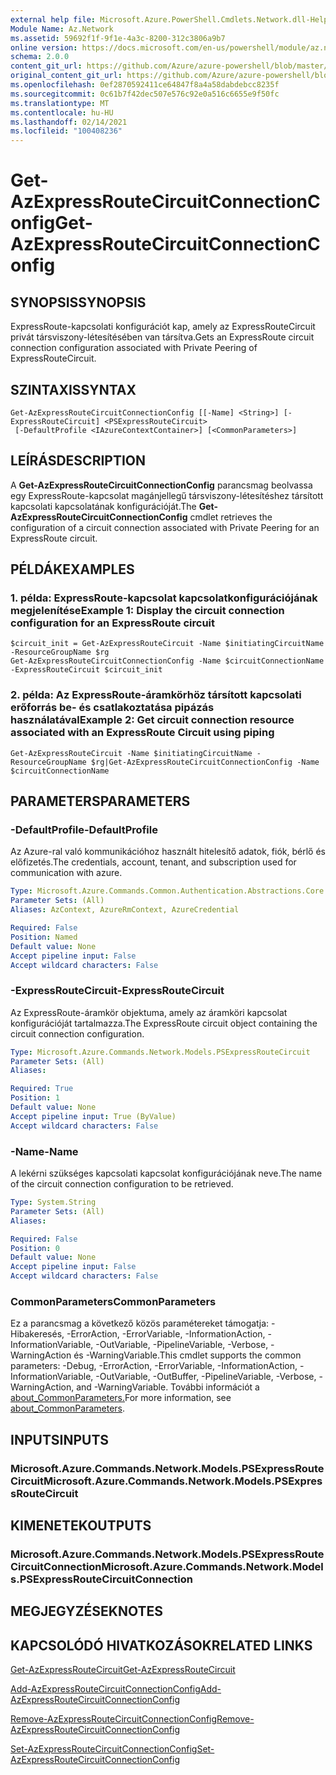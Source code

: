 ```yaml
---
external help file: Microsoft.Azure.PowerShell.Cmdlets.Network.dll-Help.xml
Module Name: Az.Network
ms.assetid: 59692f1f-9f1e-4a3c-8200-312c3806a9b7
online version: https://docs.microsoft.com/en-us/powershell/module/az.network/get-azexpressroutecircuitconnectionconfig
schema: 2.0.0
content_git_url: https://github.com/Azure/azure-powershell/blob/master/src/Network/Network/help/Get-AzExpressRouteCircuitConnectionConfig.md
original_content_git_url: https://github.com/Azure/azure-powershell/blob/master/src/Network/Network/help/Get-AzExpressRouteCircuitConnectionConfig.md
ms.openlocfilehash: 0ef2870592411ce64847f8a4a58dabdebcc8235f
ms.sourcegitcommit: 0c61b7f42dec507e576c92e0a516c6655e9f50fc
ms.translationtype: MT
ms.contentlocale: hu-HU
ms.lasthandoff: 02/14/2021
ms.locfileid: "100408236"
---
```

# <span data-ttu-id="16ca4-101">Get-AzExpressRouteCircuitConnectionConfig</span><span class="sxs-lookup"><span data-stu-id="16ca4-101">Get-AzExpressRouteCircuitConnectionConfig</span></span>

## <span data-ttu-id="16ca4-102">SYNOPSIS</span><span class="sxs-lookup"><span data-stu-id="16ca4-102">SYNOPSIS</span></span>
<span data-ttu-id="16ca4-103">ExpressRoute-kapcsolati konfigurációt kap, amely az ExpressRouteCircuit privát társviszony-létesítésében van társítva.</span><span class="sxs-lookup"><span data-stu-id="16ca4-103">Gets an ExpressRoute circuit connection configuration associated with Private Peering of ExpressRouteCircuit.</span></span>

## <span data-ttu-id="16ca4-104">SZINTAXIS</span><span class="sxs-lookup"><span data-stu-id="16ca4-104">SYNTAX</span></span>

```
Get-AzExpressRouteCircuitConnectionConfig [[-Name] <String>] [-ExpressRouteCircuit] <PSExpressRouteCircuit>
 [-DefaultProfile <IAzureContextContainer>] [<CommonParameters>]
```

## <span data-ttu-id="16ca4-105">LEÍRÁS</span><span class="sxs-lookup"><span data-stu-id="16ca4-105">DESCRIPTION</span></span>
<span data-ttu-id="16ca4-106">A **Get-AzExpressRouteCircuitConnectionConfig** parancsmag beolvassa egy ExpressRoute-kapcsolat magánjellegű társviszony-létesítéshez társított kapcsolati kapcsolatának konfigurációját.</span><span class="sxs-lookup"><span data-stu-id="16ca4-106">The **Get-AzExpressRouteCircuitConnectionConfig** cmdlet retrieves the configuration of a circuit connection associated with Private Peering for an ExpressRoute circuit.</span></span>

## <span data-ttu-id="16ca4-107">PÉLDÁK</span><span class="sxs-lookup"><span data-stu-id="16ca4-107">EXAMPLES</span></span>

### <span data-ttu-id="16ca4-108">1. példa: ExpressRoute-kapcsolat kapcsolatkonfigurációjának megjelenítése</span><span class="sxs-lookup"><span data-stu-id="16ca4-108">Example 1: Display the circuit connection configuration for an ExpressRoute circuit</span></span>
```
$circuit_init = Get-AzExpressRouteCircuit -Name $initiatingCircuitName -ResourceGroupName $rg
Get-AzExpressRouteCircuitConnectionConfig -Name $circuitConnectionName -ExpressRouteCircuit $circuit_init
```

### <span data-ttu-id="16ca4-109">2. példa: Az ExpressRoute-áramkörhöz társított kapcsolati erőforrás be- és csatlakoztatása pipázás használatával</span><span class="sxs-lookup"><span data-stu-id="16ca4-109">Example 2: Get circuit connection resource associated with an ExpressRoute Circuit using piping</span></span>
```
Get-AzExpressRouteCircuit -Name $initiatingCircuitName -ResourceGroupName $rg|Get-AzExpressRouteCircuitConnectionConfig -Name $circuitConnectionName
```

## <span data-ttu-id="16ca4-110">PARAMETERS</span><span class="sxs-lookup"><span data-stu-id="16ca4-110">PARAMETERS</span></span>

### <span data-ttu-id="16ca4-111">-DefaultProfile</span><span class="sxs-lookup"><span data-stu-id="16ca4-111">-DefaultProfile</span></span>
<span data-ttu-id="16ca4-112">Az Azure-ral való kommunikációhoz használt hitelesítő adatok, fiók, bérlő és előfizetés.</span><span class="sxs-lookup"><span data-stu-id="16ca4-112">The credentials, account, tenant, and subscription used for communication with azure.</span></span>

```yaml
Type: Microsoft.Azure.Commands.Common.Authentication.Abstractions.Core.IAzureContextContainer
Parameter Sets: (All)
Aliases: AzContext, AzureRmContext, AzureCredential

Required: False
Position: Named
Default value: None
Accept pipeline input: False
Accept wildcard characters: False
```

### <span data-ttu-id="16ca4-113">-ExpressRouteCircuit</span><span class="sxs-lookup"><span data-stu-id="16ca4-113">-ExpressRouteCircuit</span></span>
<span data-ttu-id="16ca4-114">Az ExpressRoute-áramkör objektuma, amely az áramköri kapcsolat konfigurációját tartalmazza.</span><span class="sxs-lookup"><span data-stu-id="16ca4-114">The ExpressRoute circuit object containing the circuit connection configuration.</span></span>

```yaml
Type: Microsoft.Azure.Commands.Network.Models.PSExpressRouteCircuit
Parameter Sets: (All)
Aliases:

Required: True
Position: 1
Default value: None
Accept pipeline input: True (ByValue)
Accept wildcard characters: False
```

### <span data-ttu-id="16ca4-115">-Name</span><span class="sxs-lookup"><span data-stu-id="16ca4-115">-Name</span></span>
<span data-ttu-id="16ca4-116">A lekérni szükséges kapcsolati kapcsolat konfigurációjának neve.</span><span class="sxs-lookup"><span data-stu-id="16ca4-116">The name of the circuit connection configuration to be retrieved.</span></span>

```yaml
Type: System.String
Parameter Sets: (All)
Aliases:

Required: False
Position: 0
Default value: None
Accept pipeline input: False
Accept wildcard characters: False
```

### <span data-ttu-id="16ca4-117">CommonParameters</span><span class="sxs-lookup"><span data-stu-id="16ca4-117">CommonParameters</span></span>
<span data-ttu-id="16ca4-118">Ez a parancsmag a következő közös paramétereket támogatja: -Hibakeresés, -ErrorAction, -ErrorVariable, -InformationAction, -InformationVariable, -OutVariable, -PipelineVariable, -Verbose, -WarningAction és -WarningVariable.</span><span class="sxs-lookup"><span data-stu-id="16ca4-118">This cmdlet supports the common parameters: -Debug, -ErrorAction, -ErrorVariable, -InformationAction, -InformationVariable, -OutVariable, -OutBuffer, -PipelineVariable, -Verbose, -WarningAction, and -WarningVariable.</span></span> <span data-ttu-id="16ca4-119">További információt a [about_CommonParameters.](http://go.microsoft.com/fwlink/?LinkID=113216)</span><span class="sxs-lookup"><span data-stu-id="16ca4-119">For more information, see [about_CommonParameters](http://go.microsoft.com/fwlink/?LinkID=113216).</span></span>

## <span data-ttu-id="16ca4-120">INPUTS</span><span class="sxs-lookup"><span data-stu-id="16ca4-120">INPUTS</span></span>

### <span data-ttu-id="16ca4-121">Microsoft.Azure.Commands.Network.Models.PSExpressRouteCircuit</span><span class="sxs-lookup"><span data-stu-id="16ca4-121">Microsoft.Azure.Commands.Network.Models.PSExpressRouteCircuit</span></span>

## <span data-ttu-id="16ca4-122">KIMENETEK</span><span class="sxs-lookup"><span data-stu-id="16ca4-122">OUTPUTS</span></span>

### <span data-ttu-id="16ca4-123">Microsoft.Azure.Commands.Network.Models.PSExpressRouteCircuitConnection</span><span class="sxs-lookup"><span data-stu-id="16ca4-123">Microsoft.Azure.Commands.Network.Models.PSExpressRouteCircuitConnection</span></span>

## <span data-ttu-id="16ca4-124">MEGJEGYZÉSEK</span><span class="sxs-lookup"><span data-stu-id="16ca4-124">NOTES</span></span>

## <span data-ttu-id="16ca4-125">KAPCSOLÓDÓ HIVATKOZÁSOK</span><span class="sxs-lookup"><span data-stu-id="16ca4-125">RELATED LINKS</span></span>

[<span data-ttu-id="16ca4-126">Get-AzExpressRouteCircuit</span><span class="sxs-lookup"><span data-stu-id="16ca4-126">Get-AzExpressRouteCircuit</span></span>](Get-AzExpressRouteCircuit.md)

[<span data-ttu-id="16ca4-127">Add-AzExpressRouteCircuitConnectionConfig</span><span class="sxs-lookup"><span data-stu-id="16ca4-127">Add-AzExpressRouteCircuitConnectionConfig</span></span>](Add-AzExpressRouteCircuitConnectionConfig.md)

[<span data-ttu-id="16ca4-128">Remove-AzExpressRouteCircuitConnectionConfig</span><span class="sxs-lookup"><span data-stu-id="16ca4-128">Remove-AzExpressRouteCircuitConnectionConfig</span></span>](Remove-AzExpressRouteCircuitConnectionConfig.md)

[<span data-ttu-id="16ca4-129">Set-AzExpressRouteCircuitConnectionConfig</span><span class="sxs-lookup"><span data-stu-id="16ca4-129">Set-AzExpressRouteCircuitConnectionConfig</span></span>](Set-AzExpressRouteCircuitConnectionConfig.md)


